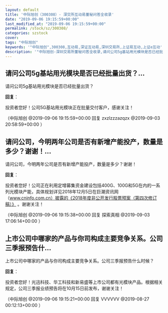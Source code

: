 ```yaml
---
layout: default
title: '中际旭创（300308）- 深交所互动易董秘问答全收录'
date: "2019-09-06 19:15:59+00:00"
last_modified_at: "2019-09-06 19:15:59+00:00"
permalink: /stock/sz/300308/
categories: szstock
cover: 
tags: "中际旭创"
keywords: '"中际旭创",300308,互动易,深证互动易,深圳交易所,上证易互动,上证e互动'
description: '"中际旭创-深圳交易所董秘问答全收录,请问公司5g基站用光模块是否已经批量出货？"'
---
```


## 请问公司5g基站用光模块是否已经批量出货？...

请问公司5g基站用光模块是否已经批量出货？

**回复**：

投资者您好！公司5G基站用光模块正在批量交付客户，感谢关注！ 

（中际旭创  @2019-09-06 19:15:59+00:00 回复 zxzlzzzazqzx  @2019-09-03 20:58:59+00:00 ）

## 请问公司，今明两年公司是否有新增产能投产，数量是多少？谢谢！...

请问公司，今明两年公司是否有新增产能投产，数量是多少？谢谢！

**回复**：

投资者您好！公司正在利用定增募集资金建设包括400G、100G和5G在内的一系列光模块产能，具体规划详见2018年12月5日在巨潮资讯网（www.cninfo.com.cn）披露的《2018年度非公开发行股票预案（第四次修订稿）》 。谢谢关注！ 

（中际旭创  @2019-09-06 19:15:38+00:00 回复 探索真相  @2019-09-03 17:06:14+00:00 ）

## 上市公司中哪家的产品与你司构成主要竞争关系。公司三季报预告什...

上市公司中哪家的产品与你司构成主要竞争关系。公司三季报预告什么时候？

**回复**：

投资者您好！光迅科技、华工科技和新易盛等上市公司都有光模块产品。根据相关规定，公司三季报业绩预告将在10月15日前发布，谢谢关注！ 

（中际旭创  @2019-09-06 19:15:21+00:00 回复 VVVVVV  @2019-08-27 00:12:13+00:00 ）

